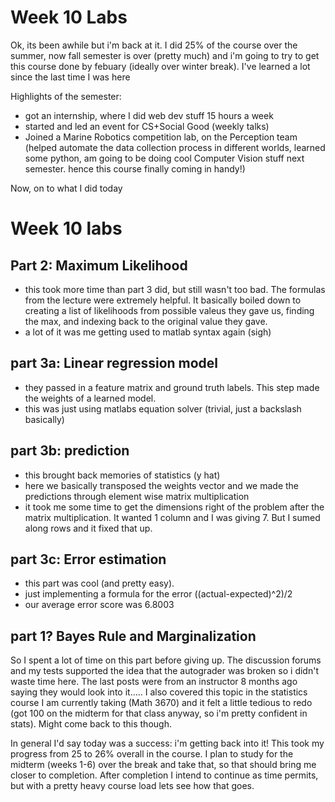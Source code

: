 # Week 10 Labs

Ok, its been awhile but i'm back at it. I did 25% of the course over the summer, now fall semester is over (pretty much) and i'm going to try to get this course done by febuary (ideally over winter break). I've learned a lot since the last time I was here

Highlights of the semester: 

- got an internship, where I did web dev stuff 15 hours a week
- started and led an event for CS+Social Good (weekly talks)
- Joined a Marine Robotics competition  lab, on the Perception team (helped automate the data collection process in different worlds, learned some python, am going to be doing cool Computer Vision stuff next semester. hence this course finally coming in handy!)



Now, on to what I did today 

# Week 10 labs

## Part 2: Maximum Likelihood

- this took more time than part 3 did, but still wasn't too bad. The formulas from the lecture were extremely helpful. It basically boiled down to creating a list of likelihoods from possible valeus they gave us, finding the max, and indexing back to the original value they gave.
- a lot of it was me getting used to matlab syntax again (sigh)

## part 3a: Linear regression model

- they passed in a feature matrix and ground truth labels. This step made the weights of a learned model. 
- this was just using matlabs equation solver (trivial, just a backslash basically)

## part 3b: prediction

- this brought back memories of statistics (y hat)
- here we basically transposed the weights vector and we made the predictions through element wise matrix multiplication 
- it took me some time to get the dimensions right of the problem after the matrix multiplication. It wanted 1 column and I was giving 7. But I sumed along rows and it fixed that up. 

## part 3c: Error estimation

- this part was cool (and pretty easy). 
- just implementing a formula for the error ((actual-expected)^2)/2
- our average error score was 6.8003 

## part 1? Bayes Rule and Marginalization 

So I spent a lot of time on this part before giving up. The discussion forums and my tests supported the idea that the autograder was broken so i didn't waste time here. The last posts were from an instructor 8 months ago saying they would look into it….. I also covered this topic in the statistics course I am currently taking (Math 3670) and it felt a little tedious to redo (got 100 on the midterm for that class anyway, so i'm pretty confident in stats). Might come back to this though. 



In general I'd say today was a success: i'm getting back into it! This took my progress from 25 to 26% overall in the course. I plan to study for the midterm (weeks 1-6) over the break and take that, so that should bring me closer to completion. After completion I intend to continue as time permits, but with a pretty heavy course load lets see how that goes. 